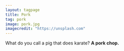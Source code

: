 ```yaml
---
layout: tagpage
title: Pork
tag: pork
image: pork.jpg
imagecredit: "https://unsplash.com"
---
```

What do you call a pig that does karate?
__A pork chop.__